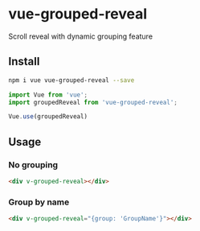 # vue-grouped-reveal
 Scroll reveal with dynamic grouping feature


## Install

```bash
npm i vue vue-grouped-reveal --save
```

```js
import Vue from 'vue';
import groupedReveal from 'vue-grouped-reveal';

Vue.use(groupedReveal)
```

## Usage

### No grouping
```html
<div v-grouped-reveal></div>
```

### Group by name
```html
<div v-grouped-reveal="{group: 'GroupName'}"></div>
```